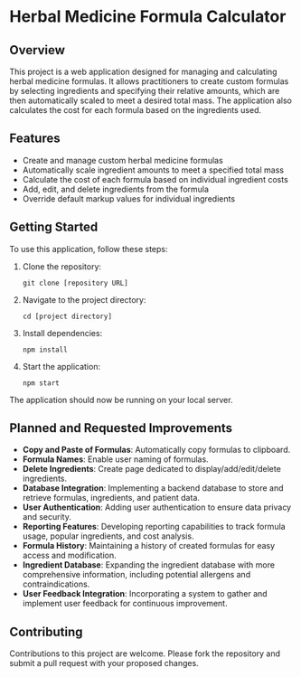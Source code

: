 # Herbal Medicine Formula Calculator

## Overview
This project is a web application designed for managing and calculating herbal medicine formulas. It allows practitioners to create custom formulas by selecting ingredients and specifying their relative amounts, which are then automatically scaled to meet a desired total mass. The application also calculates the cost for each formula based on the ingredients used.

## Features
- Create and manage custom herbal medicine formulas
- Automatically scale ingredient amounts to meet a specified total mass
- Calculate the cost of each formula based on individual ingredient costs
- Add, edit, and delete ingredients from the formula
- Override default markup values for individual ingredients

## Getting Started
To use this application, follow these steps:

1. Clone the repository:
   ```
   git clone [repository URL]
   ```

2. Navigate to the project directory:
   ```
   cd [project directory]
   ```

3. Install dependencies:
   ```
   npm install
   ```

4. Start the application:
   ```
   npm start
   ```

The application should now be running on your local server.

## Planned and Requested Improvements
- **Copy and Paste of Formulas**: Automatically copy formulas to clipboard.
- **Formula Names**: Enable user naming of formulas.
- **Delete Ingredients**: Create page dedicated to display/add/edit/delete ingredients.
- **Database Integration**: Implementing a backend database to store and retrieve formulas, ingredients, and patient data.
- **User Authentication**: Adding user authentication to ensure data privacy and security.
- **Reporting Features**: Developing reporting capabilities to track formula usage, popular ingredients, and cost analysis.
- **Formula History**: Maintaining a history of created formulas for easy access and modification.
- **Ingredient Database**: Expanding the ingredient database with more comprehensive information, including potential allergens and contraindications.
- **User Feedback Integration**: Incorporating a system to gather and implement user feedback for continuous improvement.

## Contributing
Contributions to this project are welcome. Please fork the repository and submit a pull request with your proposed changes.
